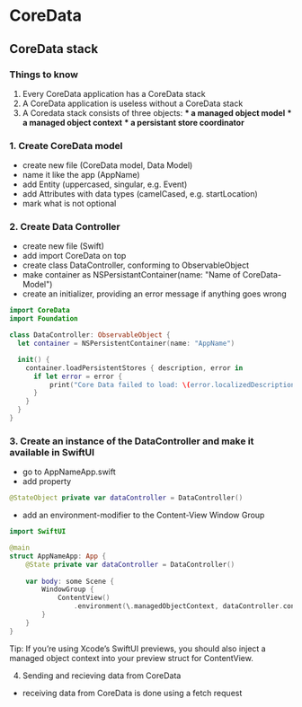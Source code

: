 # CoreData
## CoreData stack
### Things to know
1. Every CoreData application has a CoreData stack
2. A CoreData application is useless without a CoreData stack
3. A Coredata stack consists of three objects:
__* a managed object model__
__* a managed object context__
__* a persistant store coordinator__



### 1. Create CoreData model
- create new file (CoreData model, Data Model)
- name it like the app (AppName)
- add Entity (uppercased, singular, e.g. Event)
- add Attributes with data types (camelCased, e.g. startLocation)
- mark what is not optional

### 2. Create Data Controller
- create new file (Swift)
- add import CoreData on top
- create class DataController, conforming to ObservableObject
- make container as NSPersistantContainer(name: "Name of CoreData-Model")
- create an initializer, providing an error message if anything goes wrong

```Swift
import CoreData
import Foundation

class DataController: ObservableObject {
  let container = NSPersistentContainer(name: "AppName")

  init() {
    container.loadPersistentStores { description, error in
      if let error = error {
          print("Core Data failed to load: \(error.localizedDescription)")
      }
    }
  }
}
```

### 3. Create an instance of the DataController and make it available in SwiftUI
- go to AppNameApp.swift
- add property

```Swift
@StateObject private var dataController = DataController()
```

- add an environment-modifier to the Content-View Window Group

```Swift
import SwiftUI

@main
struct AppNameApp: App {
    @State private var dataController = DataController()
    
    var body: some Scene {
        WindowGroup {
            ContentView()
                .environment(\.managedObjectContext, dataController.container.viewContext)
        }
    }
}
```

Tip: If you’re using Xcode’s SwiftUI previews, you should also inject a managed object context into your preview struct for ContentView.

4. Sending and recieving data from CoreData
- receiving data from CoreData is done using a fetch request
